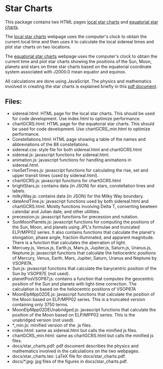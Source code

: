 # Star Charts

This package contains two HTML pages [local star charts](https://ytliu0.github.io/starCharts/index.html) and [equatorial star charts](https://ytliu0.github.io/starCharts/chartGCRS_min.html). 

The [local star charts](https://ytliu0.github.io/starCharts/index.html) webpage uses the computer's clock to obtain the current local time and then uses it to calculate the local sidereal times and plot star charts on two locations. 

The [equatorial star charts](https://ytliu0.github.io/starCharts/chartGCRS_min.html) webpage uses the computer's clock to obtain the current time and plot star charts showing the positions of the Sun, Moon, planets and stars on three star charts based on the equatorial coordinate system associated with J2000.0 mean equator and equinox. 

All calculations are done using JavaScript. The physics and mathematics involved in creating the star charts is explained briefly in this [pdf document](https://ytliu0.github.io/starCharts/docs/star_charts.pdf).

## Files:

- sidereal.html: HTML page for the local star charts. This should be used for code development. Use index.html to optimize performance.
- chartGCRS.html: HTML page for the equatorial star charts. This should be used for code development. Use chartGCRS_min.html to optimize performance.
- Constellations.html: HTML page showing a table of the names and abbreviations of the 88 constellations.
- sidereal.css: style file for both sidereal.html and chartGCRS.html
- sidereal.js: javascript functions for sidereal.html.
- animation.js: javascript functions for handling animations in sidereal.html.
- riseSetTimes.js: javascript functions for calculating the rise, set and upper transit times (used by sidereal.html).
- chartGCRS.js: javascript functions for chartGCRS.html
- brightStars.js: contains data (in JSON) for stars, constellation lines and labels.
- milkyWay.js: contains data (in JSON) for the Milky Way boundary.
- dateAndTime.js: javascript functions used by both sidereal.html and chartGCRS.html. Mostly functions involving Delta T, converting bewteen calendar and Julian date, and other utilities. 
- precession.js: javascript functions for precession and nutation.
- SunMoonPlanets.js: javascript functions for computing the positions of the Sun, Moon, and planets using JPL's formulae and truncated ELP/MPP02 series. It also contains functions that calculate the planet's elongation, phase angle, fraction illuminated, and apparent magnitude. There is a function that calculates the aberration of light. 
- Mercuey.js, Venus.js, Earth.js, Mars.js, Jupiter.js, Saturn.js, Uranus.js, Neptune.js: javascript functions that calculate the heliocentric positions of Mercury, Venus, Earth, Mars, Jupiter, Saturn, Uranus and Neptune by VSOP87A.
- Sun.js: javascript functions that calculate the barycentric position of the Sun by VSOP87E (not used).
- planetPosVSOP87.js: contains a function that computes the geocentric position of the Sun and planets with light-time correction. The calculation is based on the heliocentric positions of VSOP87A
- MoonElpMpp02DE.js: javascript functions that calculate the position of the Moon based on ELP/MPP02 series. This is a truncated version containing only 3750 terms.
- MoonElpMpp02DEUnabridged.js: javascript functions that calculate the position of the Moon based on ELP/MPP02 series. This is the unabridged version (not used).
- *_min.js: minified version of the .js files.
- index.html: same as sidereal.html but calls the minified js files.
- chartGCRS_min.html: same as chartGCRS.html but calls the minified js files.
- docs/star_charts.pdf: pdf document describes the physics and mathematics involved in the calculations on the two webpages.
- docs/star_charts.tex: LaTeX file for docs/star_charts.pdf.
- docs/*.jpg: jpg files of the figures in docs/star_charts.pdf.
